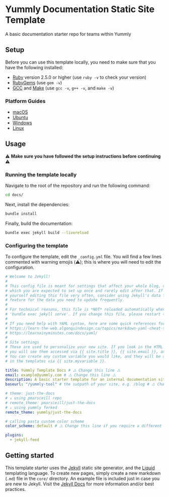 # Yummly Documentation Static Site Template
A basic documentation starter repo for teams within Yummly

## Setup

Before you can use this template locally, you need to make sure that you have the following installed:

- [Ruby](https://www.ruby-lang.org/en/downloads/) version 2.5.0 or higher (use `ruby -v` to check your version)
- [RubyGems](https://rubygems.org/pages/download) (use `gem -v`)
- [GCC](https://gcc.gnu.org/install/) and [Make](https://www.gnu.org/software/make/) (use `gcc -v`, `g++ -v`, and `make -v`)

### Platform Guides
- [macOS](https://jekyllrb.com/docs/installation/macos/)
- [Ubuntu](https://jekyllrb.com/docs/installation/ubuntu/)
- [Windows](https://jekyllrb.com/docs/installation/windows/)
- [Linux](https://jekyllrb.com/docs/installation/other-linux/)

## Usage

⚠️ **Make sure you have followed the setup instructions before continuing** ⚠️

### Running the template locally

Navigate to the root of the repository and run the following command:

```bash
cd docs/
```

Next, install the dependencies:

```bash
bundle install
```

Finally, build the documentation:

```bash
bundle exec jekyll build --livereload
```

### Configuring the template

To configure the template, edit the `_config.yml` file. You will find a few lines commented with warning emojis (⚠️); this is where you will need to edit the configuration.

```yaml
# Welcome to Jekyll!
#
# This config file is meant for settings that affect your whole blog, values
# which you are expected to set up once and rarely edit after that. If you find
# yourself editing this file very often, consider using Jekyll's data files
# feature for the data you need to update frequently.
#
# For technical reasons, this file is *NOT* reloaded automatically when you use
# 'bundle exec jekyll serve'. If you change this file, please restart the server process.
#
# If you need help with YAML syntax, here are some quick references for you:
# https://learn-the-web.algonquindesign.ca/topics/markdown-yaml-cheat-sheet/#yaml
# https://learnxinyminutes.com/docs/yaml/
#
# Site settings
# These are used to personalize your new site. If you look in the HTML files,
# you will see them accessed via {{ site.title }}, {{ site.email }}, and so on.
# You can create any custom variable you would like, and they will be accessible
# in the templates via {{ site.myvariable }}.

title: Yummly Template Docs # ⚠️ Change this line ⚠️
email: example@yummly.com # ⚠️ Change this line ⚠️
description: A basic starter template for an internal documentation site for Yummly # ⚠️ Change this line ⚠️
baseurl: "/yummly-tool" # the subpath of your site, e.g. /blog # ⚠️ Change this line ⚠️

# theme: just-the-docs
# ↓ using pmarsceill repo
# remote_theme: pmarsceill/just-the-docs
# ↓ using yummly forked
remote_theme: yummly/just-the-docs

# calling pasta custom color scheme
color_scheme: default # ⚠️ Change this line if you require a different color scheme ⚠️

plugins:
  - jekyll-feed
```

## Getting started
This template starter uses the [Jekyll](https://jekyllrb.com/) static site generator, and the [Liquid](https://shopify.github.io/liquid/) templating language. To create new pages, simply create a new markdown (`.md`) file in the `core/` directory. An example file is included just in case you are new to Jekyll. Visit the [Jekyll Docs](https://jekyllrb.com/docs/) for more information and/or best practices.
